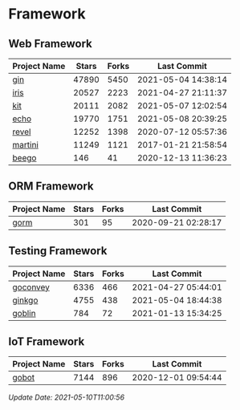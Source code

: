 # Framework

## Web Framework
| Project Name | Stars | Forks | Last Commit |
| ------------ | ----- | ----- | ----------- |
| [gin](https://github.com/gin-gonic/gin) | 47890 | 5450 | 2021-05-04 14:38:14 |
| [iris](https://github.com/kataras/iris) | 20527 | 2223 | 2021-04-27 21:11:37 |
| [kit](https://github.com/go-kit/kit) | 20111 | 2082 | 2021-05-07 12:02:54 |
| [echo](https://github.com/labstack/echo) | 19770 | 1751 | 2021-05-08 20:39:25 |
| [revel](https://github.com/revel/revel) | 12252 | 1398 | 2020-07-12 05:57:36 |
| [martini](https://github.com/go-martini/martini) | 11249 | 1121 | 2017-01-21 21:58:54 |
| [beego](https://github.com/astaxie/beego) | 146 | 41 | 2020-12-13 11:36:23 |

## ORM Framework
| Project Name | Stars | Forks | Last Commit |
| ------------ | ----- | ----- | ----------- |
| [gorm](https://github.com/jinzhu/gorm) | 301 | 95 | 2020-09-21 02:28:17 |

## Testing Framework
| Project Name | Stars | Forks | Last Commit |
| ------------ | ----- | ----- | ----------- |
| [goconvey](https://github.com/smartystreets/goconvey) | 6336 | 466 | 2021-04-27 05:44:01 |
| [ginkgo](https://github.com/onsi/ginkgo) | 4755 | 438 | 2021-05-04 18:44:38 |
| [goblin](https://github.com/franela/goblin) | 784 | 72 | 2021-01-13 15:34:25 |

## IoT Framework
| Project Name | Stars | Forks | Last Commit |
| ------------ | ----- | ----- | ----------- |
| [gobot](https://github.com/hybridgroup/gobot) | 7144 | 896 | 2020-12-01 09:54:44 |

*Update Date: 2021-05-10T11:00:56*